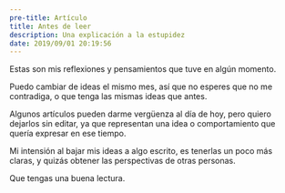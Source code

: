 ```yaml
---
pre-title: Artículo
title: Antes de leer
description: Una explicación a la estupidez
date: 2019/09/01 20:19:56
---
```


Estas son mis reflexiones y pensamientos que tuve en algún momento.

Puedo cambiar de ideas el mismo mes, así que no esperes que no me contradiga, o que tenga las mismas ideas que antes.

Algunos artículos pueden darme vergüenza al día de hoy, pero quiero dejarlos sin editar, ya que representan una idea o comportamiento que quería expresar en ese tiempo.

Mi intensión al bajar mis ideas a algo escrito, es tenerlas un poco más claras, y quizás obtener las perspectivas de otras personas.

Que tengas una buena lectura.
